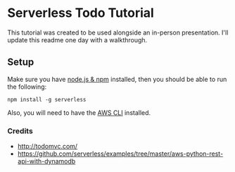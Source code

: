 # Serverless Todo Tutorial
This tutorial was created to be used alongside an in-person presentation. I'll update this readme one day with a walkthrough.

## Setup
Make sure you have [node.js & npm](https://nodejs.org/en/download/) installed, then you should be able to run the following:

```
npm install -g serverless
```

Also, you will need to have the [AWS CLI](https://aws.amazon.com/cli/) installed.

### Credits
* http://todomvc.com/
* https://github.com/serverless/examples/tree/master/aws-python-rest-api-with-dynamodb